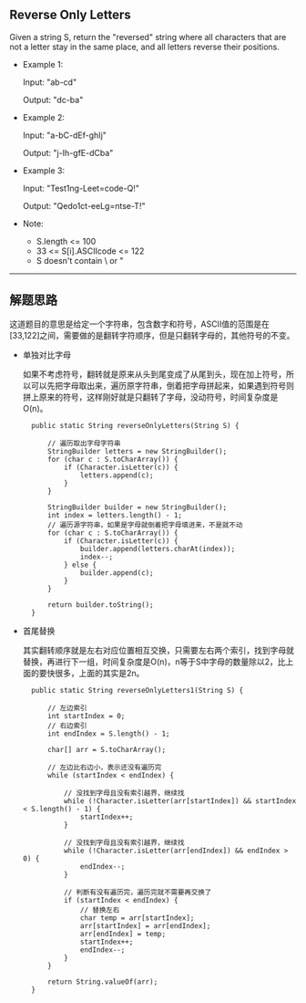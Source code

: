 ## Reverse Only Letters

Given a string S, return the "reversed" string where all characters that are not a letter stay in the same place, and all letters reverse their positions.

 

- Example 1:

  Input: "ab-cd"

  Output: "dc-ba"

- Example 2:

  Input: "a-bC-dEf-ghIj"

  Output: "j-Ih-gfE-dCba"

- Example 3:

  Input: "Test1ng-Leet=code-Q!"

  Output: "Qedo1ct-eeLg=ntse-T!"
 

- Note:

  - S.length <= 100
  - 33 <= S[i].ASCIIcode <= 122 
  - S doesn't contain \ or "
---

## 解题思路

这道题目的意思是给定一个字符串，包含数字和符号，ASCII值的范围是在[33,122]之间，需要做的是翻转字符顺序，但是只翻转字母的，其他符号的不变。

- 单独对比字母

  如果不考虑符号，翻转就是原来从头到尾变成了从尾到头，现在加上符号，所以可以先把字母取出来，遍历原字符串，倒着把字母拼起来，如果遇到符号则拼上原来的符号，这样刚好就是只翻转了字母，没动符号，时间复杂度是O(n)。

  ```
    public static String reverseOnlyLetters(String S) {

        // 遍历取出字母字符串
        StringBuilder letters = new StringBuilder();
        for (char c : S.toCharArray()) {
            if (Character.isLetter(c)) {
                letters.append(c);
            }
        }

        StringBuilder builder = new StringBuilder();
        int index = letters.length() - 1;
        // 遍历源字符串，如果是字母就倒着把字母填进来，不是就不动
        for (char c : S.toCharArray()) {
            if (Character.isLetter(c)) {
                builder.append(letters.charAt(index));
                index--;
            } else {
                builder.append(c);
            }
        }

        return builder.toString();
    }
  ```

- 首尾替换

  其实翻转顺序就是左右对应位置相互交换，只需要左右两个索引，找到字母就替换，再进行下一组，时间复杂度是O(n)，n等于S中字母的数量除以2，比上面的要快很多，上面的其实是2n。

  ```
    public static String reverseOnlyLetters1(String S) {

        // 左边索引
        int startIndex = 0;
        // 右边索引
        int endIndex = S.length() - 1;

        char[] arr = S.toCharArray();

        // 左边比右边小，表示还没有遍历完
        while (startIndex < endIndex) {
            
            // 没找到字母且没有索引越界，继续找
            while (!Character.isLetter(arr[startIndex]) && startIndex < S.length() - 1) {
                startIndex++;
            }

            // 没找到字母且没有索引越界，继续找
            while (!Character.isLetter(arr[endIndex]) && endIndex > 0) {
                endIndex--;
            }

            // 判断有没有遍历完，遍历完就不需要再交换了
            if (startIndex < endIndex) {
                // 替换左右
                char temp = arr[startIndex];
                arr[startIndex] = arr[endIndex];
                arr[endIndex] = temp;
                startIndex++;
                endIndex--;
            }
        }

        return String.valueOf(arr);
    }

  ```